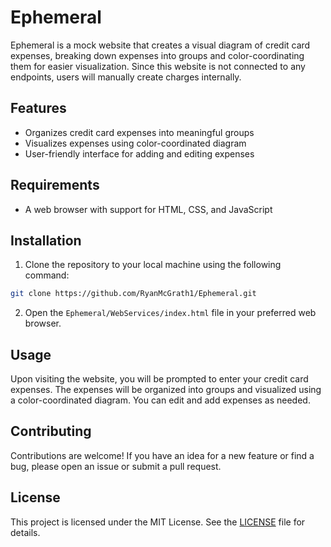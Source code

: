 # Ephemeral

Ephemeral is a mock website that creates a visual diagram of credit card expenses, breaking down expenses into groups and color-coordinating them for easier visualization. Since this website is not connected to any endpoints, users will manually create charges internally. 

## Features

- Organizes credit card expenses into meaningful groups
- Visualizes expenses using color-coordinated diagram
- User-friendly interface for adding and editing expenses

## Requirements

- A web browser with support for HTML, CSS, and JavaScript

## Installation

1. Clone the repository to your local machine using the following command:

```sh
git clone https://github.com/RyanMcGrath1/Ephemeral.git
```

2. Open the `Ephemeral/WebServices/index.html` file in your preferred web browser.

## Usage

Upon visiting the website, you will be prompted to enter your credit card expenses. The expenses will be organized into groups and visualized using a color-coordinated diagram. You can edit and add expenses as needed.

## Contributing

Contributions are welcome! If you have an idea for a new feature or find a bug, please open an issue or submit a pull request.

## License

This project is licensed under the MIT License. See the [LICENSE](LICENSE) file for details.
